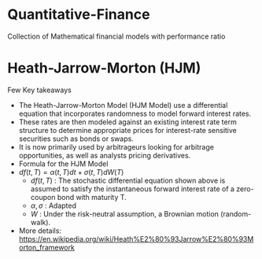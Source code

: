 # Quantitative-Finance
Collection of Mathematical financial models with performance ratio


# Heath-Jarrow-Morton (HJM)

Few Key takeaways
* The Heath-Jarrow-Morton Model (HJM Model) use a differential equation that incorporates randomness to model forward interest rates.
* These rates are then modeled against an existing interest rate term structure to determine appropriate prices for interest-rate sensitive securities such as bonds or swaps.
* It is now primarily used by arbitrageurs looking for arbitrage opportunities, as well as analysts pricing derivatives.
* Formula for the HJM Model
* $df(t,T) = \alpha(t,T)dt + \sigma(t,T)dW(T)$
  * $df(t,T)$ : The stochastic differential equation shown above is assumed to satisfy the instantaneous forward interest rate of a zero-coupon bond with maturity T.
  * $\alpha, \sigma$ : Adapted
  * $W$ : Under the risk-neutral assumption, a Brownian motion (random-walk).
* More details: https://en.wikipedia.org/wiki/Heath%E2%80%93Jarrow%E2%80%93Morton_framework

